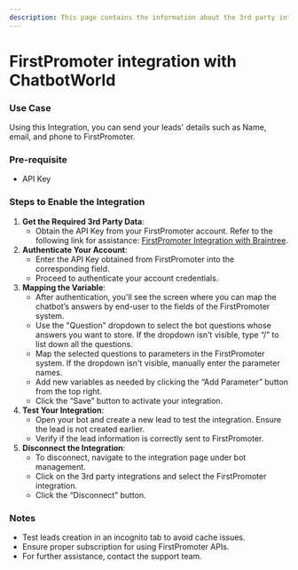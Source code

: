 ```yaml
---
description: This page contains the information about the 3rd party integrations.
---
```


# FirstPromoter integration with ChatbotWorld

### Use Case

Using this Integration, you can send your leads' details such as Name, email, and phone to FirstPromoter.

### Pre-requisite

* API Key

### Steps to Enable the Integration

1. **Get the Required 3rd Party Data**:
   * Obtain the API Key from your FirstPromoter account. Refer to the following link for assistance: [FirstPromoter Integration with Braintree](https://help.firstpromoter.com/en/articles/1574080-how-to-integrate-braintree-with-firstpromoter).
2. **Authenticate Your Account**:
   * Enter the API Key obtained from FirstPromoter into the corresponding field.
   * Proceed to authenticate your account credentials.
3. **Mapping the Variable**:
   * After authentication, you'll see the screen where you can map the chatbot’s answers by end-user to the fields of the FirstPromoter system.
   * Use the "Question" dropdown to select the bot questions whose answers you want to store. If the dropdown isn't visible, type “/” to list down all the questions.
   * Map the selected questions to parameters in the FirstPromoter system. If the dropdown isn't visible, manually enter the parameter names.
   * Add new variables as needed by clicking the “Add Parameter” button from the top right.
   * Click the “Save” button to activate your integration.
4. **Test Your Integration**:
   * Open your bot and create a new lead to test the integration. Ensure the lead is not created earlier.
   * Verify if the lead information is correctly sent to FirstPromoter.
5. **Disconnect the Integration**:
   * To disconnect, navigate to the integration page under bot management.
   * Click on the 3rd party integrations and select the FirstPromoter integration.
   * Click the “Disconnect” button.

### Notes

* Test leads creation in an incognito tab to avoid cache issues.
* Ensure proper subscription for using FirstPromoter APIs.
* For further assistance, contact the support team.
